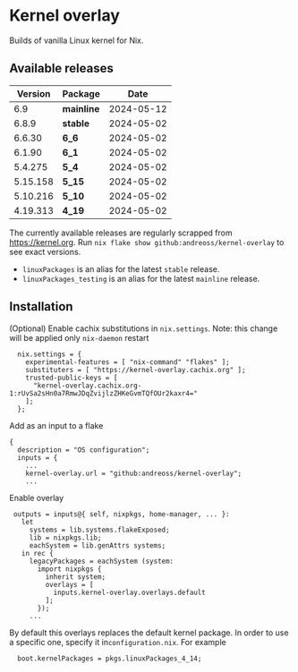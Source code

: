 # Kernel overlay

Builds of vanilla Linux kernel for Nix.

## Available releases

<!--START-->
|Version|Package|Date|
|---|---|---|
|6.9|<b>mainline</b>|2024-05-12|
|6.8.9|<b>stable</b>|2024-05-02|
|6.6.30|<b>6_6</b>|2024-05-02|
|6.1.90|<b>6_1</b>|2024-05-02|
|5.4.275|<b>5_4</b>|2024-05-02|
|5.15.158|<b>5_15</b>|2024-05-02|
|5.10.216|<b>5_10</b>|2024-05-02|
|4.19.313|<b>4_19</b>|2024-05-02|
<!--END-->

The currently available releases are regularly scrapped from https://kernel.org.
Run `nix flake show github:andreoss/kernel-overlay` to see exact versions.

- `linuxPackages` is an alias for the latest `stable` release.
- `linuxPackages_testing` is an alias for the latest `mainline` release.

## Installation

(Optional) Enable cachix substitutions in `nix.settings`.
Note: this change will be applied only `nix-daemon` restart

```
  nix.settings = {
    experimental-features = [ "nix-command" "flakes" ];
    substituters = [ "https://kernel-overlay.cachix.org" ];
    trusted-public-keys = [
      "kernel-overlay.cachix.org-1:rUvSa2sHn0a7RmwJDqZvijlzZHKeGvmTQfOUr2kaxr4="
    ];
  };
```

Add as an input to a flake

```
{
  description = "OS configuration";
  inputs = {
    ...
    kernel-overlay.url = "github:andreoss/kernel-overlay";
    ...
 ```

 Enable overlay
 ```
  outputs = inputs@{ self, nixpkgs, home-manager, ... }:
    let
      systems = lib.systems.flakeExposed;
      lib = nixpkgs.lib;
      eachSystem = lib.genAttrs systems;
    in rec {
      legacyPackages = eachSystem (system:
        import nixpkgs {
          inherit system;
          overlays = [
            inputs.kernel-overlay.overlays.default
          ];
        });
      ...

```

By default this overlays replaces the default kernel package. In order to use a specific one, specify it
in`configuration.nix`. For example

```
  boot.kernelPackages = pkgs.linuxPackages_4_14;
```

